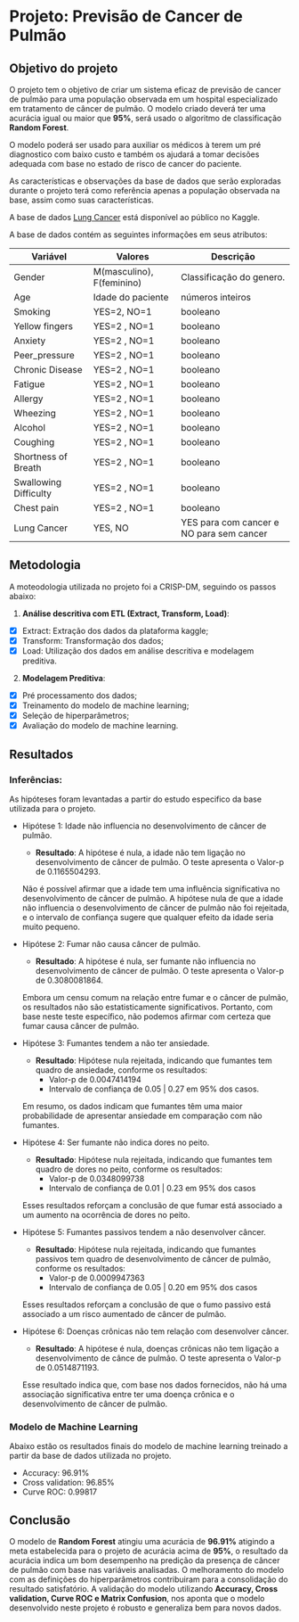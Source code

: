 # Projeto: Previsão de Cancer de Pulmão
## **Objetivo do projeto**

O projeto tem o objetivo de criar um sistema eficaz de previsão de cancer de pulmão para uma população observada em um hospital especializado em tratamento de câncer de pulmão. O modelo criado deverá ter uma acurácia igual ou maior que **95%**, será usado o algoritmo de classificação **Random Forest**.

O modelo poderá ser usado para auxiliar os médicos à terem um pré diagnostico com baixo custo e também os ajudará a tomar decisões adequada com base no estado de risco de cancer do paciente.

As características e observações da base de dados que serão exploradas durante o projeto terá como referência apenas a população observada na base, assim como suas características.

A base de dados [Lung Cancer](https://www.kaggle.com/datasets/mysarahmadbhat/lung-cancer/) está disponível ao público no Kaggle.

A base de dados contém as seguintes informações em seus atributos:

|Variável|Valores|Descrição|
|---|---|---|
|Gender|M(masculino), F(feminino)|Classificação do genero.|
|Age|Idade do paciente|números inteiros|
|Smoking|YES=2, NO=1| booleano|
|Yellow fingers|YES=2 , NO=1|booleano|
|Anxiety|YES=2 , NO=1|booleano
|Peer_pressure|YES=2 , NO=1|booleano|
|Chronic Disease|YES=2 , NO=1|booleano|
|Fatigue|YES=2 , NO=1|booleano|
|Allergy|YES=2 , NO=1|booleano|
|Wheezing|YES=2 , NO=1|booleano|
|Alcohol|YES=2 , NO=1|booleano|
|Coughing|YES=2 , NO=1|booleano|
|Shortness of Breath|YES=2 , NO=1|booleano|
|Swallowing Difficulty|YES=2 , NO=1|booleano|
|Chest pain|YES=2 , NO=1|booleano|
|Lung Cancer|YES, NO|YES para com cancer e NO para sem cancer|

## **Metodologia**

A moteodologia utilizada no projeto foi a CRISP-DM, seguindo os passos abaixo:

1. **Análise descritiva com ETL (Extract, Transform, Load)**:
  - [x] Extract: Extração dos dados da plataforma kaggle;
  - [x] Transform: Transformação dos dados;
  - [x] Load: Utilização dos dados em análise descritiva e modelagem preditiva.

2. **Modelagem Preditiva**:
  - [x] Pré processamento dos dados;
  - [x] Treinamento do modelo de machine learning;
  - [x] Seleção de hiperparâmetros;
  - [x] Avaliação do modelo de machine learning.

## **Resultados**

### **Inferências**:

As hipóteses foram levantadas a partir do estudo especifico da base utilizada para o projeto.

- Hipótese 1: Idade não influencia no desenvolvimento de câncer de pulmão.
    - **Resultado**: A hipótese é nula, a idade não tem ligação no desenvolvimento de câncer de pulmão. 
O teste apresenta o Valor-p de 0.1165504293. 

    Não é possível afirmar que a idade tem uma influência significativa no desenvolvimento de câncer de pulmão. A hipótese nula de que a idade não influencia o desenvolvimento de câncer de pulmão não foi rejeitada, e o intervalo de confiança sugere que qualquer efeito da idade seria muito pequeno.

- Hipótese 2: Fumar não causa câncer de pulmão.
    - **Resultado**: A hipótese é nula, ser fumante não influencia no desenvolvimento de câncer de pulmão. 
O teste apresenta o Valor-p de 0.3080081864. 

    Embora um censu comum na relação entre fumar e o câncer de pulmão, os resultados não são estatisticamente significativos. Portanto, com base neste teste específico, não podemos afirmar com certeza que fumar causa câncer de pulmão.

- Hipótese 3: Fumantes tendem a não ter ansiedade.
    - **Resultado**: Hipótese nula rejeitada, indicando que fumantes tem quadro de ansiedade, conforme os resultados: 
        - Valor-p de 0.0047414194 
        - Intervalo de confiança de 0.05 | 0.27 em 95% dos casos.

    Em resumo, os dados indicam que fumantes têm uma maior probabilidade de apresentar ansiedade em comparação com não fumantes.

- Hipótese 4: Ser fumante não indica dores no peito.
    - **Resultado**: Hipótese nula rejeitada, indicando que fumantes tem quadro de dores no peito, conforme os resultados: 
        - Valor-p de 0.0348099738 
        - Intervalo de confiança de 0.01 | 0.23 em 95% dos casos

    Esses resultados reforçam a conclusão de que fumar está associado a um aumento na ocorrência de dores no peito.

- Hipótese 5: Fumantes passivos tendem a não desenvolver câncer.
    - **Resultado**: Hipótese nula rejeitada, indicando que fumantes passivos tem quadro de desenvolvimento de câncer de pulmão, conforme os resultados: 
        - Valor-p de 0.0009947363 
        - Intervalo de confiança de 0.05 | 0.20 em 95% dos casos
    
    Esses resultados reforçam a conclusão de que o fumo passivo está associado a um risco aumentado de câncer de pulmão.

- Hipótese 6: Doenças crônicas não tem relação com desenvolver câncer.
    - **Resultado**: A hipótese é nula, doenças crônicas não tem ligação a desenvolvimento de cânce de pulmão. 
O teste apresenta o Valor-p de 0.0514871193.

    Esse resultado indica que, com base nos dados fornecidos, não há uma associação significativa entre ter uma doença crônica e o desenvolvimento de câncer de pulmão.


### **Modelo de Machine Learning**

Abaixo estão os resultados finais do modelo de machine learning treinado a partir da base de dados utilizada no projeto.
- Accuracy: 96.91%
- Cross validation: 96.85%
- Curve ROC: 0.99817

## Conclusão
O modelo de **Random Forest** atingiu uma acurácia de **96.91%** atigindo a meta estabelecida para o projeto de acurácia acima de **95%**, o resultado da acurácia indica um bom desempenho na predição da presença de câncer de pulmão com base nas variáveis analisadas. O melhoramento do modelo com as definições do hiperparâmetros contribuiram para a consolidação do resultado satisfatório. A validação do modelo utilizando **Accuracy, Cross validation, Curve ROC e Matrix Confusion**, nos aponta que o modelo desenvolvido neste projeto é robusto e generaliza bem para novos dados.